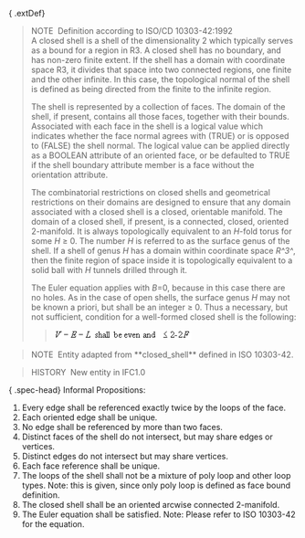 { .extDef}
> NOTE&nbsp; Definition according to ISO/CD 10303-42:1992  
> A closed shell is a shell of the dimensionality 2 which typically serves as a bound for a region in R3. A closed shell has no boundary, and has non-zero finite extent. If the shell has a domain with coordinate space R3, it divides that space into two connected regions, one finite and the other infinite. In this case, the topological normal of the shell is defined as being directed from the finite to the infinite region.   
>   
> The shell is represented by a collection of faces. The domain of the shell, if present, contains all those faces, together with their bounds. Associated with each face in the shell is a logical value which indicates whether the face normal agrees with (TRUE) or is opposed to (FALSE) the shell normal. The logical value can be applied directly as a BOOLEAN attribute of an oriented face, or be defaulted to TRUE if the shell boundary attribute member is a face without the orientation attribute.   
>   
> The combinatorial restrictions on closed shells and geometrical restrictions on their domains are designed to ensure that any domain associated with a closed shell is a closed, orientable manifold. The domain of a closed shell, if present, is a connected, closed, oriented 2-manifold. It is always topologically equivalent to an _H_-fold torus for some _H_ &ge; 0. The number _H_ is referred to as the surface genus of the shell. If a shell of genus _H_ has a domain within coordinate space _R\^3\^_, then the finite region of space inside it is topologically equivalent to a solid ball with _H_ tunnels drilled through it.  
>   
> The Euler equation applies with _B_=0, because in this case there are no holes. As in the case of open shells, the surface genus _H_ may not be known a priori, but shall be an integer &ge; 0. Thus a necessary, but not sufficient, condition for a well-formed closed shell is the following: 
>> ![Image](../../../../../../figures/ifcopenshell-math1.gif)


> 
> NOTE&nbsp; Entity adapted from \*\*closed_shell\*\* defined in ISO 10303-42.

> HISTORY&nbsp; New entity in IFC1.0

{ .spec-head}
Informal Propositions:

1. Every edge shall be referenced exactly twice by the loops of the face. 
2. Each oriented edge shall be unique. 
3. No edge shall be referenced by more than two faces. 
4. Distinct faces of the shell do not intersect, but may share edges or vertices. 
5. Distinct edges do not intersect but may share vertices. 
6. Each face reference shall be unique. 
7. The loops of the shell shall not be a mixture of poly loop and other loop types. Note: this is given, since only poly loop is defined as face bound definition.
8. The closed shell shall be an oriented arcwise connected 2-manifold.
9. The Euler equation shall be satisfied. Note: Please refer to ISO 10303-42 for the equation.
